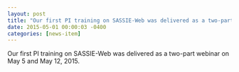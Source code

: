 ```yaml
---
layout: post
title: "Our first PI training on SASSIE-Web was delivered as a two-part webinar"
date: 2015-05-01 00:00:03 -0400
categories: [news-item]
---
```

Our first PI training on SASSIE-Web was delivered as a two-part webinar on May 5 and May 12, 2015.